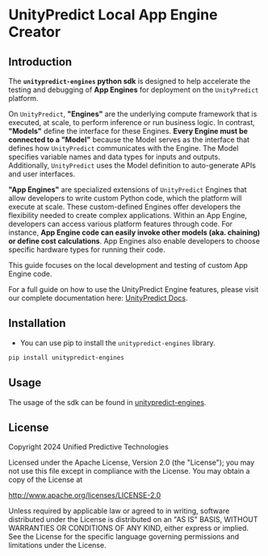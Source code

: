 # UnityPredict Local App Engine Creator

## Introduction

The **`unitypredict-engines` python sdk** is designed to help accelerate the testing and debugging of **App Engines** for deployment on the `UnityPredict` platform.

On `UnityPredict`, **"Engines"** are the underlying compute framework that is executed, at scale, to perform inference or run business logic. In contrast, **"Models"** define the interface for these Engines. **Every Engine must be connected to a "Model"** because the Model serves as the interface that defines how `UnityPredict` communicates with the Engine. The Model specifies variable names and data types for inputs and outputs. Additionally, `UnityPredict` uses the Model definition to auto-generate APIs and user interfaces.

**"App Engines"** are specialized extensions of `UnityPredict` Engines that allow developers to write custom Python code, which the platform will execute at scale. These custom-defined Engines offer developers the flexibility needed to create complex applications. Within an App Engine, developers can access various platform features through code. For instance, **App Engine code can easily invoke other models (aka. chaining) or define cost calculations**. App Engines also enable developers to choose specific hardware types for running their code.

This guide focuses on the local development and testing of custom App Engine code.

For a full guide on how to use the UnityPredict Engine features, please visit our complete documentation here: [UnityPredict Docs](https://docs.unitypredict.com).

## Installation
* You can use pip to install the ```unitypredict-engines``` library.
```bash
pip install unitypredict-engines
```

## Usage

The usage of the sdk can be found in [unitypredict-engines](https://docs.unitypredict.com/unitypredict-console#app-engine-creation-and-testing-using-the-unitypredict-engines-python-sdk).




## License
Copyright 2024 Unified Predictive Technologies

Licensed under the Apache License, Version 2.0 (the "License");
you may not use this file except in compliance with the License.
You may obtain a copy of the License at

   http://www.apache.org/licenses/LICENSE-2.0

Unless required by applicable law or agreed to in writing, software
distributed under the License is distributed on an "AS IS" BASIS,
WITHOUT WARRANTIES OR CONDITIONS OF ANY KIND, either express or implied.
See the License for the specific language governing permissions and
limitations under the License.